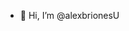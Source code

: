 - 👋 Hi, I’m @alexbrionesU

<!---
alexbrionesU/alexbrionesU is a ✨ special ✨ repository because its `README.md` (this file) appears on your GitHub profile.
You can click the Preview link to take a look at your changes.
--->
